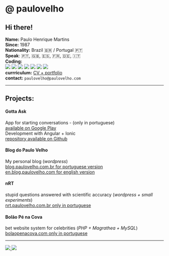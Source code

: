 # @ paulovelho

## Hi there!

**Name:** Paulo Henrique Martins  
**Since:** 1987  
**Nationality:** Brazil 🇧🇷 / Portugal 🇵🇹  
**Speak**: 🇵🇹, 🇬🇧, 🇪🇸, 🇫🇷, 🇩🇪, 🇮🇹  
**Coding:**  
<img src="https://img.shields.io/badge/javascript-high-green.svg?logo=javascript" />
<img src="https://img.shields.io/badge/angular-high-green.svg?logo=angular" />
<img src="https://img.shields.io/badge/node-high-green.svg?logo=nodejs" />
<img src="https://img.shields.io/badge/PHP-high-green.svg?logo=php" />
<img src="https://img.shields.io/badge/docker-average-yellow.svg?logo=docker" />
<img src="https://img.shields.io/badge/java-weak-red.svg?logo=java" />
<img src="https://img.shields.io/badge/lua-beginner-red.svg?logo=lua" />  
**currriculum:** [CV + portfolio](http://www.platypusweb.com.br/cv/paulo/)  
**contact:** `paulovelho@paulovelho.com`

---
## Projects:
#### Gotta Ask
App for starting conversations - (only in portuguese)  
[available on Google Play](https://play.google.com/store/apps/details?id=app.platypus.gottaask)  
Development with Angular + Ionic  
[repository available on Github](https://github.com/paulovelho/ice-breaker)  

#### Blog do Paulo Velho
My personal blog (_wordpress_)  
[blog.paulovelho.com.br for portuguese version](http://blog.paulovelho.com.br/)  
[en.blog.paulovelho.com for english version](http://en.blog.paulovelho.com/)  

#### nRT
stupid questions answered with scientific accuracy (_wordpress + small experiments_)  
[nrt.paulovelho.com.br only in portuguese](http://nrt.paulovelho.com.br/)  

#### Bolão Pé na Cova
bet website system for celebrities (_PHP + Magrathea + MySQL_)  
[bolaopenacova.com only in portuguese](https://bolaopenacova.com/)   

---
<a href="https://www.linkedin.com/in/paulovelho/">
 <img src="https://img.shields.io/badge/linkedin-%230077B5.svg?&style=for-the-badge&logo=linkedin&logoColor=white" />
</a>

<a href="https://www.twitter.com/paulovelho/">
 <img src="https://img.shields.io/badge/@paulovelho-%230077B5.svg?&style=for-the-badge&logo=twitter&logoColor=white" />
</a>
